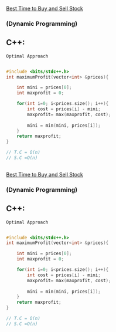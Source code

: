
[Best Time to Buy and Sell Stock](https://www.codingninjas.com/codestudio/problems/best-time-to-buy-and-sell-stock_8230746?challengeSlug=striver-sde-challenge&leftPanelTab=1)

### (Dynamic Programming)
## C++:
```Optimal Approach```

```cpp

#include <bits/stdc++.h> 
int maximumProfit(vector<int> &prices){

    int mini = prices[0];
    int maxprofit = 0;

    for(int i=0; i<prices.size(); i++){
        int cost = prices[i] - mini;
        maxprofit= max(maxprofit, cost);
        
        mini = min(mini, prices[i]);
    }
    return maxprofit;
}

// T.C = O(n)
// S.C =O(n)
 
```




[Best Time to Buy and Sell Stock](https://www.codingninjas.com/codestudio/problems/best-time-to-buy-and-sell-stock_8230746?challengeSlug=striver-sde-challenge&leftPanelTab=1)

### (Dynamic Programming)
## C++:
```Optimal Approach```

```cpp

#include <bits/stdc++.h> 
int maximumProfit(vector<int> &prices){

    int mini = prices[0];
    int maxprofit = 0;

    for(int i=0; i<prices.size(); i++){
        int cost = prices[i] - mini;
        maxprofit= max(maxprofit, cost);
        
        mini = min(mini, prices[i]);
    }
    return maxprofit;
}

// T.C = O(n)
// S.C =O(n)
 
```



